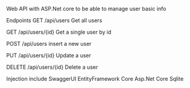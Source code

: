 Web API with ASP.Net core to be able to manage user basic info

Endpoints 
GET	/api/users	Get all users

GET	/api/users/{id}	Get a single user by id

POST	/api/users insert a new user

PUT	/api/users/{id}	Update a user

DELETE	/api/users/{id} Delete a user

Injection include
SwaggerUI
EntityFramework Core
Asp.Net Core Sqlite

